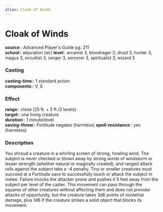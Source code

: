 ```yaml
---
alias: Cloak of Winds
---
```


# Cloak of Winds 

**source**:: Advanced Player's Guide pg. 211  
**school**:: abjuration (air)
**level**:: arcanist 3, bloodrager 3, druid 3, hunter 3, magus 3, occultist 3, ranger 3, sorcerer 3, spiritualist 3, wizard 3

### Casting 

**casting-time**:: 1 standard action  
**components**:: V, S

### Effect 

**range**:: close (25 ft. + 5 ft./2 levels)  
**target**:: one living creature  
**duration**:: 1 minute/level  
**saving-throw**:: Fortitude negates (harmless)
**spell-resistance**:: yes (harmless)

### Description 

You shroud a creature in a whirling screen of strong, howling wind. The subject is never checked or blown away by strong winds of windstorm or lesser strength (whether natural or magically created), and ranged attack rolls against the subject take a -4 penalty. Tiny or smaller creatures must succeed at a Fortitude save to successfully touch or attack the subject in melee. Failure knocks the attacker prone and pushes it 5 feet away from the subject per level of the caster. This movement can pass through the squares of other creatures without affecting them and does not provoke attacks of opportunity, but the creature takes 3d6 points of nonlethal damage, plus 1d6 if the creature strikes a solid object that blocks its movement.
